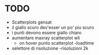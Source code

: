 # TODO
- Scatterplots gensat
- il giallo scuro dev'esser un po' piu scuro
- i punti devono essere giallo chiaro
- aumentare maxray scatterplot wli
    - on hover punto scatterplot
-loadtime
- selettore di risoluzione
    -risoluzioni 2k